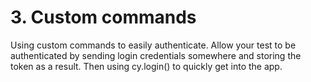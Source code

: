 # 3. Custom commands

Using custom commands to easily authenticate. Allow your test to be authenticated by sending login credentials somewhere and storing the token as a result. Then using cy.login\(\) to quickly get into the app.

